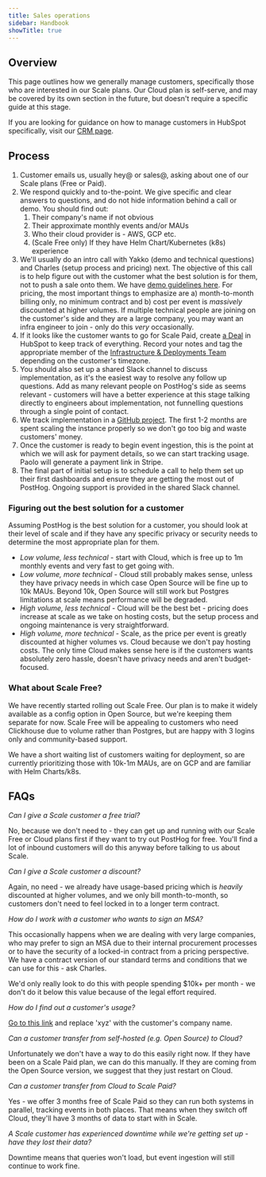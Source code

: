 ```yaml
---
title: Sales operations
sidebar: Handbook
showTitle: true
---
```


## Overview

This page outlines how we generally manage customers, specifically those who are interested in our Scale plans. Our Cloud plan is self-serve, and may be covered by its own section in the future, but doesn't require a specific guide at this stage.

If you are looking for guidance on how to manage customers in HubSpot specifically, visit our [CRM page](/handbook/growth/sales/).

## Process

1. Customer emails us, usually hey@ or sales@, asking about one of our Scale plans (Free or Paid). 
2. We respond quickly and to-the-point. We give specific and clear answers to questions, and do not hide information behind a call or demo. You should find out:
    1. Their company's name if not obvious
    2. Their approximate monthly events and/or MAUs
    3. Who their cloud provider is - AWS, GCP etc.
    4. (Scale Free only) If they have Helm Chart/Kubernetes (k8s) experience
3. We'll usually do an intro call with Yakko (demo and technical questions) and Charles (setup process and pricing) next. The objective of this call is to help figure out with the customer what the best solution is for them, not to push a sale onto them. We have [demo guidelines here](/handbook/growth/sales/demos). For pricing, the most important things to emphasize are a) month-to-month billing only, no minimum contract and b) cost per event is _massively_ discounted at higher volumes. If multiple technical people are joining on the customer's side and they are a large company, you may want an infra engineer to join - only do this _very_ occasionally. 
4. If it looks like the customer wants to go for Scale Paid, create [a Deal](/handbook/growth/sales/crm) in HubSpot to keep track of everything. Record your notes and tag the appropriate member of the [Infrastructure & Deployments Team](/handbook/people/team-structure/infrastructure) depending on the customer's timezone. 
5. You should also set up a shared Slack channel to discuss implementation, as it's the easiest way to resolve any follow up questions. Add as many relevant people on PostHog's side as seems relevant - customers will have a better experience at this stage talking directly to engineers about implementation, not funnelling questions through a single point of contact. 
6. We track implementation in a [GitHub project](https://github.com/orgs/PostHog/projects/10). The first 1-2 months are spent scaling the instance properly so we don't go too big and waste customers' money. 
7. Once the customer is ready to begin event ingestion, this is the point at which we will ask for payment details, so we can start tracking usage. Paolo will generate a payment link in Stripe. 
8. The final part of initial setup is to schedule a call to help them set up their first dashboards and ensure they are getting the most out of PostHog. Ongoing support is provided in the shared Slack channel. 

### Figuring out the best solution for a customer

Assuming PostHog is the best solution for a customer, you should look at their level of scale and if they have any specific privacy or security needs to determine the most appropriate plan for them.  

- _Low volume, less technical_ - start with Cloud, which is free up to 1m monthly events and very fast to get going with. 
- _Low volume, more technical_ - Cloud still probably makes sense, unless they have privacy needs in which case Open Source will be fine up to 10k MAUs. Beyond 10k, Open Source will still work but Postgres limitations at scale means performance will be degraded. 
- _High volume, less technical_ - Cloud will be the best bet - pricing does increase at scale as we take on hosting costs, but the setup process and ongoing maintenance is very straightforward. 
- _High volume, more technical_ - Scale, as the price per event is greatly discounted at higher volumes vs. Cloud because we don't pay hosting costs. The only time Cloud makes sense here is if the customers wants absolutely zero hassle, doesn't have privacy needs and aren't budget-focused.

### What about Scale Free?

We have recently started rolling out Scale Free. Our plan is to make it widely available as a config option in Open Source, but we're keeping them separate for now. Scale Free will be appealing to customers who need Clickhouse due to volume rather than Postgres, but are happy with 3 logins only and community-based support. 

We have a short waiting list of customers waiting for deployment, so are currently prioritizing those with 10k-1m MAUs, are on GCP and are familiar with Helm Charts/k8s. 

## FAQs

_Can I give a Scale customer a free trial?_

No, because we don't need to - they can get up and running with our Scale Free or Cloud plans first if they want to try out PostHog for free. You'll find a lot of inbound customers will do this anyway before talking to us about Scale. 

_Can I give a Scale customer a discount?_

Again, no need - we already have usage-based pricing which is _heavily_ discounted at higher volumes, and we only bill month-to-month, so customers don't need to feel locked in to a longer term contract. 

_How do I work with a customer who wants to sign an MSA?_

This occasionally happens when we are dealing with very large companies, who may prefer to sign an MSA due to their internal procurement processes or to have the security of a locked-in contract from a pricing perspective. We have a contract version of our standard terms and conditions that we can use for this - ask Charles. 

We'd only really look to do this with people spending $10k+ per month - we don't do it below this value because of the legal effort required.

_How do I find out a customer's usage?_

[Go to this link](https://app.posthog.com/events?properties=%5B%7B%22key%22%3A%22users_who_logged_in__0__email%22%2C%22value%22%3A%22xyz%22%2C%22operator%22%3A%22icontains%22%2C%22type%22%3A%22event%22%7D%5D) and replace 'xyz' with the customer's company name. 

_Can a customer transfer from self-hosted (e.g. Open Source) to Cloud?_

Unfortunately we don't have a way to do this easily right now. If they have been on a Scale Paid plan, we can do this manually. If they are coming from the Open Source version, we suggest that they just restart on Cloud. 

_Can a customer transfer from Cloud to Scale Paid?_

Yes - we offer 3 months free of Scale Paid so they can run both systems in parallel, tracking events in both places. That means when they switch off Cloud, they'll have 3 months of data to start with in Scale.

_A Scale customer has experienced downtime while we're getting set up - have they lost their data?_

Downtime means that queries won't load, but event ingestion will still continue to work fine. 
